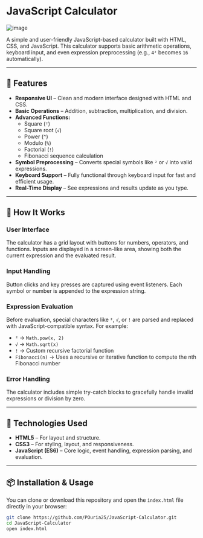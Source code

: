 # JavaScript Calculator

![image](https://github.com/user-attachments/assets/577ada3f-d5d9-46ae-9f3f-1ff33204b8a1)

A simple and user-friendly JavaScript-based calculator built with HTML, CSS, and JavaScript. This calculator supports basic arithmetic operations, keyboard input, and even expression preprocessing (e.g., `4²` becomes `16` automatically).

---

## 🌟 Features

- **Responsive UI** – Clean and modern interface designed with HTML and CSS.
- **Basic Operations** – Addition, subtraction, multiplication, and division.
- **Advanced Functions:**
  - Square (`²`)
  - Square root (`√`)
  - Power (`^`)
  - Modulo (`%`)
  - Factorial (`!`)
  - Fibonacci sequence calculation
- **Symbol Preprocessing** – Converts special symbols like `²` or `√` into valid expressions.
- **Keyboard Support** – Fully functional through keyboard input for fast and efficient usage.
- **Real-Time Display** – See expressions and results update as you type.

---

## 🚀 How It Works

### User Interface

The calculator has a grid layout with buttons for numbers, operators, and functions. Inputs are displayed in a screen-like area, showing both the current expression and the evaluated result.

### Input Handling

Button clicks and key presses are captured using event listeners. Each symbol or number is appended to the expression string.

### Expression Evaluation

Before evaluation, special characters like `²`, `√`, or `!` are parsed and replaced with JavaScript-compatible syntax. For example:

- `²` → `Math.pow(x, 2)`
- `√` → `Math.sqrt(x)`
- `!` → Custom recursive factorial function
- `Fibonacci(n)` → Uses a recursive or iterative function to compute the nth Fibonacci number

### Error Handling

The calculator includes simple try-catch blocks to gracefully handle invalid expressions or division by zero.

---

## 🧠 Technologies Used

- **HTML5** – For layout and structure.
- **CSS3** – For styling, layout, and responsiveness.
- **JavaScript (ES6)** – Core logic, event handling, expression parsing, and evaluation.

---

## 📦 Installation & Usage

You can clone or download this repository and open the `index.html` file directly in your browser:

```bash
git clone https://github.com/POuria25/JavaScript-Calculator.git
cd JavaScript-Calculator
open index.html
